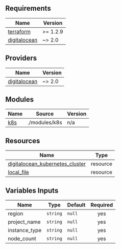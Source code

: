 ## Requirements

| Name | Version |
|------|---------|
| <a name="requirement_terraform"></a> [terraform](#requirement\_terraform) | >= 1.2.9 |
| <a name="requirement_digitalocean"></a> [digitalocean](#requirement\_digitalocean) | ~> 2.0 |

## Providers

| Name | Version |
|------|---------|
| <a name="provider_digitalocean"></a> [digitalocean](#provider\_digitalocean) | ~> 2.0 |

## Modules

| Name | Source | Version |
|------|--------|---------|
| <a name="module_k8s"></a> [k8s](#module\k8s) | ./modules/k8s | n/a |

## Resources

| Name | Type |
|------|------|
| [digitalocean_kubernetes_cluster](https://registry.terraform.io/providers/digitalocean/digitalocean/latest/docs/resources/kubernetes_cluster) | resource |
| [local_file](https://registry.terraform.io/providers/hashicorp/local/latest/docs/resources/file) | resource |

## Variables Inputs

| Name | Type | Default | Required |
|------|------|---------|:--------:|
| <a name="region"></a> region | `string` | `null` | yes |
| <a name="project_name"></a> project_name | `string` | `null` | yes |
| <a name="instance_type"></a> instance_type | `string` | `null` | yes |
| <a name="node_count"></a> node_count | `string` | `null` | yes |
